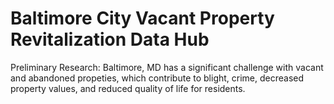 # Baltimore City Vacant Property Revitalization Data Hub

Preliminary Research:
  Baltimore, MD has a significant challenge with vacant and abandoned propeties, which contribute to blight, crime, decreased property values, and reduced quality of life for residents. 
